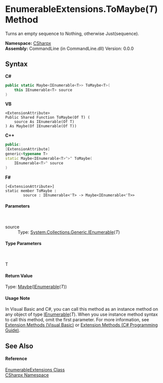 # EnumerableExtensions.ToMaybe(*T*) Method 
 

Turns an empty sequence to Nothing, otherwise Just(sequence).

**Namespace:**&nbsp;<a href="N_CSharpx">CSharpx</a><br />**Assembly:**&nbsp;CommandLine (in CommandLine.dll) Version: 0.0.0

## Syntax

**C#**<br />
``` C#
public static Maybe<IEnumerable<T>> ToMaybe<T>(
	this IEnumerable<T> source
)

```

**VB**<br />
``` VB
<ExtensionAttribute>
Public Shared Function ToMaybe(Of T) ( 
	source As IEnumerable(Of T)
) As Maybe(Of IEnumerable(Of T))
```

**C++**<br />
``` C++
public:
[ExtensionAttribute]
generic<typename T>
static Maybe<IEnumerable<T>^>^ ToMaybe(
	IEnumerable<T>^ source
)
```

**F#**<br />
``` F#
[<ExtensionAttribute>]
static member ToMaybe : 
        source : IEnumerable<'T> -> Maybe<IEnumerable<'T>> 

```


#### Parameters
&nbsp;<dl><dt>source</dt><dd>Type: <a href="https://docs.microsoft.com/dotnet/api/system.collections.generic.ienumerable-1" target="_blank">System.Collections.Generic.IEnumerable</a>(*T*)<br /></dd></dl>

#### Type Parameters
&nbsp;<dl><dt>T</dt><dd /></dl>

#### Return Value
Type: <a href="T_CSharpx_Maybe_1">Maybe</a>(<a href="https://docs.microsoft.com/dotnet/api/system.collections.generic.ienumerable-1" target="_blank">IEnumerable</a>(*T*))

#### Usage Note
In Visual Basic and C#, you can call this method as an instance method on any object of type <a href="https://docs.microsoft.com/dotnet/api/system.collections.generic.ienumerable-1" target="_blank">IEnumerable</a>(*T*). When you use instance method syntax to call this method, omit the first parameter. For more information, see <a href="https://docs.microsoft.com/dotnet/visual-basic/programming-guide/language-features/procedures/extension-methods">Extension Methods (Visual Basic)</a> or <a href="https://docs.microsoft.com/dotnet/csharp/programming-guide/classes-and-structs/extension-methods">Extension Methods (C# Programming Guide)</a>.

## See Also


#### Reference
<a href="T_CSharpx_EnumerableExtensions">EnumerableExtensions Class</a><br /><a href="N_CSharpx">CSharpx Namespace</a><br />